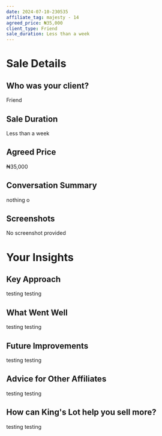 ```yaml
---
date: 2024-07-10-230535
affiliate_tag: majesty - 14
agreed_price: ₦35,000
client_type: Friend
sale_duration: Less than a week
---
```


# Sale Details

## Who was your client?
Friend

## Sale Duration
Less than a week

## Agreed Price
₦35,000

## Conversation Summary
nothing o

## Screenshots
No screenshot provided

# Your Insights

## Key Approach
testing testing

## What Went Well
testing testing 

## Future Improvements
testing testing 

## Advice for Other Affiliates
testing testing 

## How can King's Lot help you sell more?
testing testing 
